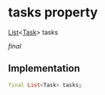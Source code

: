 


# tasks property







[List](https://api.flutter.dev/flutter/dart-core/List-class.html)&lt;[Task](../../models_task_task_model/Task-class.md)> tasks
  
_<span class="feature">final</span>_






## Implementation

```dart
final List<Task> tasks;
```







